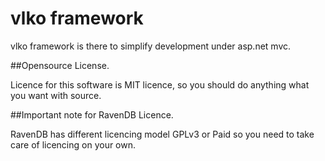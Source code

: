 vlko framework 
====================

vlko framework is there to simplify development under asp.net mvc.

##Opensource License.

Licence for this software is MIT licence, so you should do anything what you want with source.

##Important note for RavenDB Licence.

RavenDB has different licencing model GPLv3 or Paid so you need to take care of licencing on your own.
